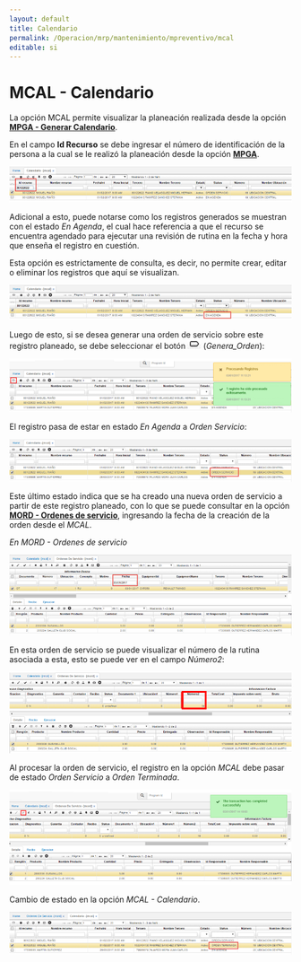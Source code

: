 ```yaml
---
layout: default
title: Calendario
permalink: /Operacion/mrp/mantenimiento/mpreventivo/mcal
editable: si
---
```


# MCAL - Calendario

La opción MCAL permite visualizar la planeación realizada desde la opción [**MPGA - Generar Calendario**](http://docs.oasiscom.com/Operacion/mrp/mantenimiento/mpreventivo/mpga).  

En el campo **Id Recurso** se debe ingresar el número de identificación de la persona a la cual se le realizó la planeación desde la opción [**MPGA**](http://docs.oasiscom.com/Operacion/mrp/mantenimiento/mpreventivo/mpga).  

![](mcal.png)

Adicional a esto, puede notarse como los registros generados se muestran con el estado _En Agenda_, el cual hace referencia a que el recurso se encuentra agendado para ejecutar una revisión de rutina en la fecha y hora que enseña el registro en cuestión.  

Esta opción es estrictamente de consulta, es decir, no permite crear, editar o eliminar los registros que aquí se visualizan.  

![](mcal1.png)

Luego de esto, si se desea generar una orden de servicio sobre este registro planeado, se debe seleccionar el botón ![](boton.png)  (_Genera_Orden_):  

![](mcal2.png)

El registro pasa de estar en estado _En Agenda_ a _Orden Servicio_:  

![](mcal3.png)

Este último estado indica que se ha creado una nueva orden de servicio a partir de este registro planeado, con lo que se puede consultar en la opción [**MORD - Ordenes de servicio**](http://docs.oasiscom.com/Operacion/mrp/mantenimiento/morden/mord#mord---ordenes-de-trabajo), ingresando la fecha de la creación de la orden desde el _MCAL_.  

_En MORD - Ordenes de servicio_  

![](mcal4.png)

En esta orden de servicio se puede visualizar el número de la rutina asociada a esta, esto se puede ver en el campo _Número2_:  

![](mcal5.png)

Al procesar la orden de servicio, el registro en la opción _MCAL_ debe pasar de estado _Orden Servicio_ a _Orden Terminada_.  

![](mcal6.png)

Cambio de estado en la opción _MCAL - Calendario_.  

![](mcal7.png)